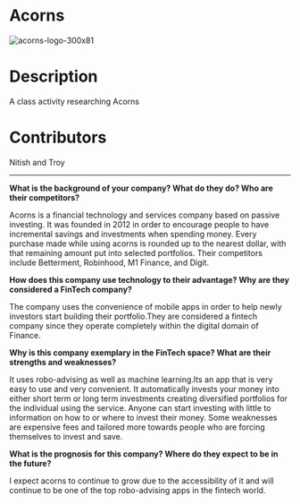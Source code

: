 # Acorns
![acorns-logo-300x81](https://user-images.githubusercontent.com/94656347/142737166-a25678a8-1c15-4501-b9ad-6870d9bad94e.png)


# Description
A class activity researching Acorns

# Contributors

Nitish and Troy

--------------------------------------------------------------------------------------------------------------------------------------------------------------------------
**What is the background of your company? What do they do? Who are their competitors?**

Acorns is a financial technology and services company based on passive investing. It was founded in 2012 in order to encourage people to have incremental savings and investments when spending money. Every purchase made while using acorns is rounded up to the nearest dollar, with that remaining amount put into selected portfolios. Their competitors include Betterment, Robinhood, M1 Finance, and Digit. 


**How does this company use technology to their advantage? Why are they considered a FinTech company?**

The company uses the convenience of mobile apps in order to help newly investors start building their portfolio.They are considered a fintech company since they operate completely within the digital domain of Finance.


**Why is this company exemplary in the FinTech space? What are their strengths and weaknesses?**

It uses robo-advising as well as machine learning.Its an app that is very easy to use and very convenient.  It automatically invests your money into either short term or long term investments creating diversified portfolios for the individual using the service. Anyone can start investing with little to information on how to or where to invest their money. Some weaknesses are expensive fees and tailored more towards people who are forcing themselves to invest and save.


**What is the prognosis for this company? Where do they expect to be in the future?**

I expect acorns to continue to grow due to the accessibility of it and will continue to be one of the top robo-advising apps in the fintech world. 



